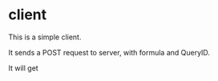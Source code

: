 # client

This is a simple client.

It sends a POST request to server, with formula and QueryID.

It will get 